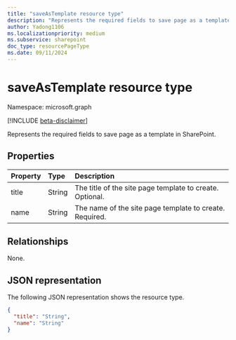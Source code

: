 ```yaml
---
title: "saveAsTemplate resource type"
description: "Represents the required fields to save page as a template in SharePoint."
author: Yadong1106
ms.localizationpriority: medium
ms.subservice: sharepoint
doc_type: resourcePageType
ms.date: 09/11/2024
---
```


#  saveAsTemplate resource type

Namespace: microsoft.graph

[!INCLUDE [beta-disclaimer](../../includes/beta-disclaimer.md)]

Represents the required fields to save page as a template in SharePoint.

## Properties

| Property | Type | Description |
| :---------| :------| :------------|
| title | String | The title of the site page template to create. Optional. |
| name | String | The name of the site page template to create. Required. |


## Relationships

None.

## JSON representation

The following JSON representation shows the resource type.

<!-- {
  "blockType": "resource",
  "optionalProperties": [

  ],
  "@odata.type": "microsoft.graph.saveastemplate",
  "baseType": null
}-->

```json
{
  "title": "String",
  "name": "String"
}
```

<!-- {
  "type": "#page.annotation",
  "description": "Save as template request body",
  "keywords": "",
  "section": "documentation",
  "tocPath": ""
}-->
